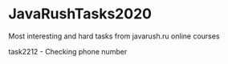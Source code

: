 # JavaRushTasks2020
Most interesting and hard tasks from javarush.ru online courses


task2212 - Checking phone number
